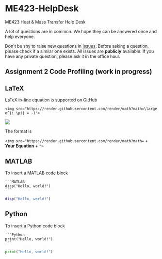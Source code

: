 # ME423-HelpDesk
ME423 Heat &amp; Mass Transfer Help Desk

A lot of questions are in common. We hope they can be answered once and help everyone. 

Don't be shy to raise new questions in [Issues](https://github.com/BrushXue/ME423-HelpDesk/issues). Before asking a question, please check if a similar one exists. All issues are **publicly** available. If you have any private question, please ask it in the office hour.

## Assignment 2 Code Profiling (work in progress)


## LaTeX
LaTeX in-line equation is supported on GitHub
```
<img src="https://render.githubusercontent.com/render/math?math=\large e^{i \pi} = -1">
```
<img src="https://render.githubusercontent.com/render/math?math=\large e^{i \pi} = -1">

The format is

`<img src="https://render.githubusercontent.com/render/math?math=` + **Your Equation** + `">`

## MATLAB

To insert a MATLAB code block
~~~
```MATLAB
disp("Hello, world!")
```
~~~
```MATLAB
disp("Hello, world!")
```
## Python

To insert a Python code block
~~~
```Python
print("Hello, world!")
```
~~~
```Python
print("Hello, world!")
```
